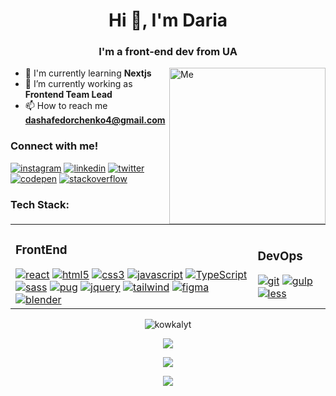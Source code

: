 <h1 align="center">Hi 👋, I'm Daria</h1>
<h3 align="center">I'm a front-end dev from UA</h3>
<img align="right" alt="Me" width="250" src="https://cdn.dribbble.com/users/1857592/screenshots/3848396/character-typing.gif">

- 🌺 I'm currently learning <b>Nextjs</b>
- 🔭 I’m currently working as <b>Frontend Team Lead</b>
- 📫 How to reach me **dashafedorchenko4@gmail.com**

<h3 align="left">Connect with me!</h3>
<p align="left">
<a href="https://instagram.com/dasha_fedorchenko_" target="blank"><img src="https://skillicons.dev/icons?i=instagram" alt="instagram" /></a>
<a href="https://fb.com/дарья федорченко" target="blank"<img src="https://skillicons.dev/icons?i=fb" alt="facebook" /></a>
<a href="https://www.linkedin.com/in/dasha-fedorchenko-3b294a290/" target="blank"><img src="https://skillicons.dev/icons?i=linkedin" alt="linkedin" /></a>
<a href="https://twitter.com/fedorchenko dasha" target="blank"><img src="https://skillicons.dev/icons?i=twitter" alt="twitter" /></a>
<a href="https://codepen.io/kowkaLYT" target="_blank" rel="noreferrer"><img src="https://skillicons.dev/icons?i=codepen" alt="codepen" /></a>
<a href="https://stackexchange.com/users/36801597/dasha" target="blank rel="noreferrer"><img src="https://skillicons.dev/icons?i=stackoverflow" alt="stackoverflow" /></a>
</p>

<h3 align="left">Tech Stack:</h3>
<table>
  <tr>
<p align="left"> 
 <td>
  <h3> FrontEnd </h3>
  <a href="https://reactjs.org/" target="_blank"><img src="https://skillicons.dev/icons?i=react" alt="react" /></a>
  <a href="https://www.w3.org/html/" target="_blank" rel="noreferrer"><img src="https://skillicons.dev/icons?i=html" alt="html5" /></a>
  <a href="https://www.w3schools.com/css/" target="_blank" rel="noreferrer"><img src="https://skillicons.dev/icons?i=css" alt="css3" /></a>
  <a href="https://developer.mozilla.org/en-US/docs/Web/JavaScript" target="_blank" rel="noreferrer"><img src="https://skillicons.dev/icons?i=js" alt="javascript" /></a>
  <a href="https://www.typescriptlang.org/" target="_blank"><img src="https://skillicons.dev/icons?i=ts" alt="TypeScript" /></a>
  <a href="https://sass-lang.com" target="_blank" rel="noreferrer"><img src="https://skillicons.dev/icons?i=sass" alt="sass" /></a>
  <a href="http://www.w3.org/2000/svg" target="_blank" rel="noreferrer"><img src="https://skillicons.dev/icons?i=pug" alt="pug" /></a>
  <a href="https://jquery.com" target="_blank" rel="noreferrer"><img src="https://skillicons.dev/icons?i=jquery" alt="jquery" /></a>
  <a href="https://tailwindcss.com/" target="_blank" rel="noreferrer"><img src="https://skillicons.dev/icons?i=tailwind" alt="tailwind" /></a>
  <a href="https://www.figma.com/" target="_blank" rel="noreferrer"><img src="https://skillicons.dev/icons?i=figma" alt="figma" /></a>
  <a href="https://www.blender.org" target="_blank" rel="noreferrer"><img src="https://skillicons.dev/icons?i=blender" alt="blender" /></a>
</td>
  <td>
    <h3>DevOps</h3>
  <a href="https://git-scm.com" target="_blank" rel="noreferrer"><img src="https://skillicons.dev/icons?i=git" alt="git"/></a> 
  <a href="https://gulpjs.com" target="_blank" rel="noreferrer"><img src="https://skillicons.dev/icons?i=gulp" alt="gulp"/></a> 
  <a href="https://lesscss.org" target="_blank" rel="noreferrer"><img src="https://skillicons.dev/icons?i=less" alt="less"/></a> 
  </td>
</p>
  </tr>
</table>
<p align="center"> <img src="https://komarev.com/ghpvc/?username=kowkalyt&label=Profile%20views&color=0e75b6&style=flat" alt="kowkalyt" /> 
<p align="center"> <img src="https://github-readme-stats.vercel.app/api/top-langs/?username=kowkalyt&theme=radical&layout=compact" />
<p align="center"> <img src="https://github-readme-stats.vercel.app/api?username=kowkalyt&show_icons=true&theme=radical" />
<p align="center"> <img src="https://streak-stats.demolab.com?user=kowkalyt&theme=github-dark-blue&hide_border=true"/>






